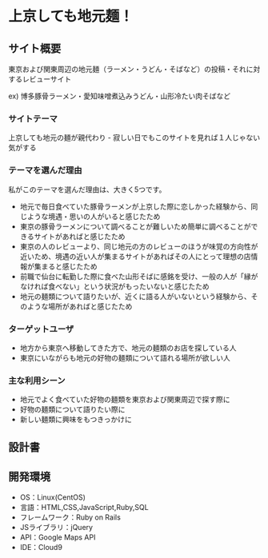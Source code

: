 # 上京しても地元麺！

## サイト概要
東京および関東周辺の地元麺（ラーメン・うどん・そばなど）の投稿・それに対するレビューサイト

ex) 博多豚骨ラーメン・愛知味噌煮込みうどん・山形冷たい肉そばなど

### サイトテーマ
上京しても地元の麺が親代わり - 寂しい日でもこのサイトを見れば１人じゃない気がする

### テーマを選んだ理由
私がこのテーマを選んだ理由は、大きく5つです。
* 地元で毎日食べていた豚骨ラーメンが上京した際に恋しかった経験から、同じような境遇・思いの人がいると感じたため
* 東京の豚骨ラーメンについて調べることが難しいため簡単に調べることができるサイトがあればと感じたため
* 東京の人のレビューより、同じ地元の方のレビューのほうが味覚の方向性が近いため、境遇の近い人が集まるサイトがあればその人にとって理想の店情報が集まると感じたため
* 前職で仙台に転勤した際に食べた山形そばに感銘を受け、一般の人が「縁がなければ食べない」という状況がもったいないと感じたため
* 地元の麺類について語りたいが、近くに語る人がいないという経験から、そのような場所があればと感じたため

### ターゲットユーザ
* 地方から東京へ移動してきた方で、地元の麺類のお店を探している人
* 東京にいながらも地元の好物の麺類について語れる場所が欲しい人

### 主な利用シーン
* 地元でよく食べていた好物の麺類を東京および関東周辺で探す際に
* 好物の麺類について語りたい際に
* 新しい麺類に興味をもつきっかけに

## 設計書


## 開発環境
- OS：Linux(CentOS)
- 言語：HTML,CSS,JavaScript,Ruby,SQL
- フレームワーク：Ruby on Rails
- JSライブラリ：jQuery
- API：Google Maps API
- IDE：Cloud9


